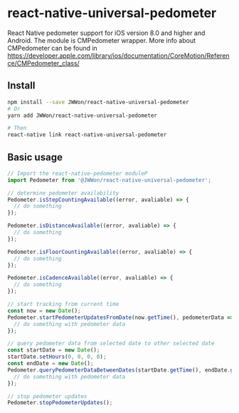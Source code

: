 # react-native-universal-pedometer

React Native pedometer support for iOS version 8.0 and higher and Android. The module is CMPedometer wrapper. More info about CMPedometer can be found in https://developer.apple.com/library/ios/documentation/CoreMotion/Reference/CMPedometer_class/

## Install

```sh
npm install --save JWWon/react-native-universal-pedometer
# Or
yarn add JWWon/react-native-universal-pedometer

# Then
react-native link react-native-universal-pedometer
```

## Basic usage

```js
// Import the react-native-pedometer moduleP
import Pedometer from '@JWWon/react-native-universal-pedometer';

// determine pedometer availability
Pedometer.isStepCountingAvailable((error, avaliable) => {
  // do something
});

Pedometer.isDistanceAvailable((error, avaliable) => {
  // do something
});

Pedometer.isFloorCountingAvailable((error, avaliable) => {
  // do something
});

Pedometer.isCadenceAvailable((error, avaliable) => {
  // do something
});

// start tracking from current time
const now = new Date();
Pedometer.startPedometerUpdatesFromDate(now.getTime(), pedometerData => {
  // do something with pedometer data
});

// query pedometer data from selected date to other selected date
const startDate = new Date();
startDate.setHours(0, 0, 0, 0);
const endDate = new Date();
Pedometer.queryPedometerDataBetweenDates(startDate.getTime(), endDate.getTime(), pedometerData => {
  // do something with pedometer data
});

// stop pedometer updates
Pedometer.stopPedometerUpdates();
```
